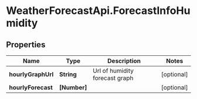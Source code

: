 # WeatherForecastApi.ForecastInfoHumidity

## Properties
Name | Type | Description | Notes
------------ | ------------- | ------------- | -------------
**hourlyGraphUrl** | **String** | Url of humidity forecast graph | [optional] 
**hourlyForecast** | **[Number]** |  | [optional] 


